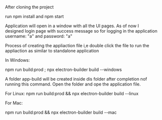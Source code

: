 After cloning the project 

run npm install and npm start

Application will open in a window with all the UI pages. As of now I designed login page with success message so for logging in the application username: "a" and password: "a"

Process of creating the appliaction file i,e double click the file to run the appliaction as similar to standalone application

In Windows: 

npm run build:prod ; npx electron-builder build --windows

A folder app-build will be created inside dis folder after completion nof running this command. Open the folder and ope the application file.

For Linux:
npm run build:prod && npx electron-builder build --linux

For Mac:

npm run build:prod && npx electron-builder build --mac